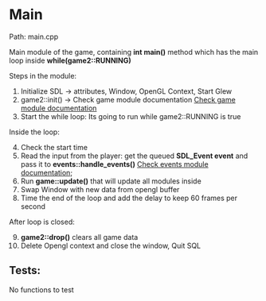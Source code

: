 
# Main

Path: main.cpp

Main module of the game, containing **int main()** method which has the main loop inside **while(game2::RUNNING)**

Steps in the module:

1) Initialize SDL -> attributes, Window, OpenGL Context, Start Glew
2) game2::init() -> Check game module documentation [Check game module documentation](game.md)
3) Start the while loop: Its going to run while game2::RUNNING is true

Inside the loop:

4) Check the start time
5) Read the input from the player: get the queued **SDL_Event event** and pass it to **events::handle_events()** [Check events module documentation](events.md);
6) Run **game::update()** that will update all modules inside
7) Swap Window with new data from opengl buffer
8) Time the end of the loop and add the delay to keep 60 frames per second

After loop is closed:

9) **game2::drop()** clears all game data
10) Delete Opengl context and close the window, Quit SQL


## Tests:
No functions to test
